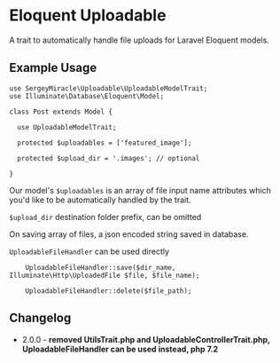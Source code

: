 # Eloquent Uploadable

A trait to automatically handle file uploads for Laravel Eloquent models.

## Example Usage

```
use SergeyMiracle\Uploadable\UploadableModelTrait;
use Illuminate\Database\Eloquent\Model;

class Post extends Model {

  use UploadableModelTrait;

  protected $uploadables = ['featured_image'];

  protected $upload_dir = '.images'; // optional

}
```

Our model's `$uploadables` is an array of file input name attributes which you'd like to be automatically handled by the trait.

`$upload_dir` destination folder prefix, can be omitted


On saving array of files, a json encoded string saved in database.

`UploadableFileHandler` can be used directly

```
    UploadableFileHandler::save($dir_name, Illuminate\Http\UploadedFile $file, $file_name);
    
    UploadableFileHandler::delete($file_path);
```

## Changelog
* 2.0.0 - **removed UtilsTrait.php and UploadableControllerTrait.php, UploadableFileHandler can be used instead, php 7.2**
